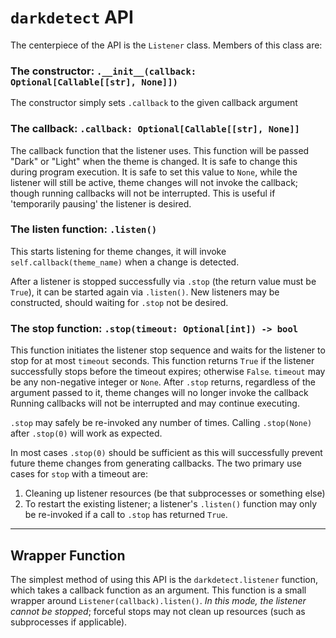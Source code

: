 # `darkdetect` API

The centerpiece of the API is the `Listener` class.
Members of this class are:

### The constructor: `.__init__(callback: Optional[Callable[[str], None]])`

The constructor simply sets `.callback` to the given callback argument

### The callback: `.callback: Optional[Callable[[str], None]]`

The callback function that the listener uses.
This function will be passed "Dark" or "Light" when the theme is changed.
It is safe to change this during program execution.
It is safe to set this value to `None`, while the listener will still be active,
theme changes will not invoke the callback; though running callbacks will not be interrupted.
This is useful if 'temporarily pausing' the listener is desired.

### The listen function: `.listen()`

This starts listening for theme changes, it will invoke
`self.callback(theme_name)` when a change is detected.

After a listener is stopped successfully via `.stop` (the return value must be `True`),
it can be started again via `.listen()`.
New listeners may be constructed, should waiting for `.stop` not be desired.

### The stop function: `.stop(timeout: Optional[int]) -> bool`

This function initiates the listener stop sequence and
waits for the listener to stop for at most `timeout` seconds.
This function returns `True` if the listener successfully
stops before the timeout expires; otherwise `False`.
`timeout` may be any non-negative integer or `None`.
After `.stop` returns, regardless of the argument passed to it,
theme changes will no longer invoke the callback
Running callbacks will not be interrupted and may continue executing.

`.stop` may safely be re-invoked any number of times.
Calling `.stop(None)` after `.stop(0)` will work as expected.

In most cases `.stop(0)` should be sufficient as this will successfully
prevent future theme changes from generating callbacks.
The two primary use cases for `stop` with a timeout are:
1. Cleaning up listener resources (be that subprocesses or something else)
2. To restart the existing listener; a listener's `.listen()` function
   may only be re-invoked if a call to `.stop` has returned `True`.

---

## Wrapper Function

The simplest method of using this API is the `darkdetect.listener` function, which takes a callback function as an argument.
This function is a small wrapper around `Listener(callback).listen()`.
_In this mode, the listener cannot be stopped_; forceful stops may not clean up resources (such as subprocesses if applicable).
